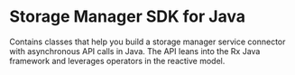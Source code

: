 # Storage Manager SDK for Java

Contains classes that help you build a storage manager service connector with asynchronous API calls in Java. The
API leans into the Rx Java framework and leverages operators in the reactive model. 
